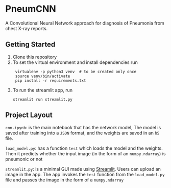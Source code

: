 # PneumCNN

A Convolutional Neural Network approach for diagnosis of Pneumonia from chest X-ray reports.

## Getting Started
1. Clone this repository
2. To set the virtual environment and install dependencies run
   ```
    virtualenv -p python3 venv  # to be created only once
    source venv/bin/activate
    pip install -r requirements.txt
   ```
3. To run the streamlit app, run
   ```
   streamlit run streamlit.py
   ```

## Project Layout

`cnn.ipynb`: is the main notebook that has the network model, The model is saved after training into a `JSON` format, 
and the weights are saved in an `h5` file.

`load_model.py`: has a function `test` which loads the model and the weights.
Then it predicts whether the input image (in the form of an `numpy.ndarray`) is pneumonic or not

`streamlit.py`: is a minimal GUI made using [Streamlit](https://streamlit.io/). Users can upload an image in the app. 
The app invokes the `test` function from the `load_model.py` file and passes the image in the form of a `numpy.ndarray`
